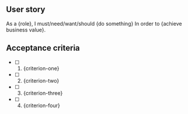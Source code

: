 ## User story
<!--- Provide a general summary of the issue in the Title above -->
<!---
    If you're reporting a defect/bug, delete this section and uncomment
    everything under the DEFECTS section below.
-->
As a {role},
I must/need/want/should {do something}
In order to {achieve business value}.

<!---
    Write each criterion in the present tense. Criteria should express the
    Developer Portal's behavior once the requirement have been met and all
    tests pass with full coverage.
-->
## Acceptance criteria
- [ ] 1. {criterion-one}
- [ ] 2. {criterion-two}
- [ ] 3. {criterion-three}
- [ ] 4. {criterion-four}

<!-- DEFECTS -->
<!--- If you're describing a bug, tell us what should happen -->
<!-- ## Expected Behavior -->


<!-- ## Current Behavior -->
<!--- If describing a bug, tell us what happens instead of the expected behavior -->
<!--- If suggesting a change/improvement, explain the difference from current behavior -->

<!-- ## Possible Solution -->
<!--- Not obligatory, but suggest a fix/reason for the bug, -->
<!--- or ideas how to implement the addition or change -->

<!-- ## Steps to Reproduce (for bugs) -->
<!--- Provide a link to a live example, or an unambiguous set of steps to -->
<!--- reproduce this bug. Include code to reproduce, if relevant -->
<!-- 1.
2.
3.
4. -->

<!-- ## Context -->
<!--- How has this issue affected you? What are you trying to accomplish? -->
<!--- Providing context helps us come up with a solution that is most useful in the real world -->

<!-- ## Your Environment -->
<!--- Include as many relevant details about the environment you experienced the Type: Defect in -->
<!-- * Version used:
* Environment name and version (e.g. Chrome 39, node.js 5.4):
* Operating System and version (desktop or mobile):
* Link to your project: -->

[eslint-plugin-dev-env-url]: http://eslint.org/docs/developer-guide/development-environment
